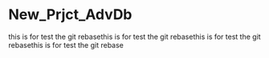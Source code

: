 # New_Prjct_AdvDb

this is for test the git rebasethis is for test the git rebasethis is for test the git rebasethis is for test the git rebase